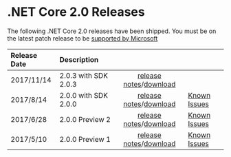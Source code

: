 # .NET Core 2.0 Releases

The following .NET Core 2.0 releases have been shipped. You must be on the latest patch release to be [supported by Microsoft](../../microsoft-support.md)

| Release Date | Description |  |  |
| :-- | :-- | :--: | :-- |
| 2017/11/14 | 2.0.3 with SDK 2.0.3 | [release notes](2.0.3.md)/[download](../download-archives/2.0.3.md) | |
| 2017/8/14 | 2.0.0 with SDK 2.0.0 | [release notes](2.0.0.md)/[download](../download-archives/2.0.0-download.md) | [Known Issues](2.0.0-known-issues.md)|
| 2017/6/28 | 2.0.0 Preview 2 | [release notes](2.0.0-preview2.md)/[download](../download-archives/2.0.0-preview2-download.md) | [Known Issues](2.0.0-preview2-known-issues.md)|
| 2017/5/10 | 2.0.0 Preview 1 | [release notes](2.0.0-preview1.md)/[download](../download-archives/2.0.0-preview1-download.md) | [Known Issues](2.0.0-preview1-known-issues.md)|
